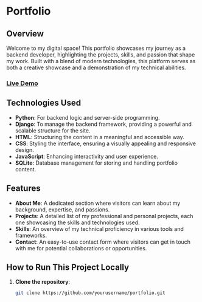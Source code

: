 # Portfolio

## Overview

Welcome to my digital space! This portfolio showcases my journey as a backend developer, highlighting the projects, skills, and passion that shape my work. Built with a blend of modern technologies, this platform serves as both a creative showcase and a demonstration of my technical abilities.

### [Live Demo](http://sonet.pythonanywhere.com)

## Technologies Used

- **Python**: For backend logic and server-side programming.
- **Django**: To manage the backend framework, providing a powerful and scalable structure for the site.
- **HTML**: Structuring the content in a meaningful and accessible way.
- **CSS**: Styling the interface, ensuring a visually appealing and responsive design.
- **JavaScript**: Enhancing interactivity and user experience.
- **SQLite**: Database management for storing and handling portfolio content.

## Features

- **About Me**: A dedicated section where visitors can learn about my background, expertise, and passions.
- **Projects**: A detailed list of my professional and personal projects, each one showcasing the skills and technologies used.
- **Skills**: An overview of my technical proficiency in various tools and frameworks.
- **Contact**: An easy-to-use contact form where visitors can get in touch with me for potential collaborations or opportunities.

## How to Run This Project Locally

1. **Clone the repository**:
   ```bash
   git clone https://github.com/yourusername/portfolio.git
